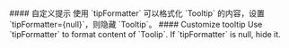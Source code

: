<cn>
#### 自定义提示
使用 `tipFormatter` 可以格式化 `Tooltip` 的内容，设置 `tipFormatter={null}`，则隐藏 `Tooltip`。
</cn>

<us>
#### Customize tooltip
Use `tipFormatter` to format content of `Toolip`. If `tipFormatter` is null, hide it.
</us>
